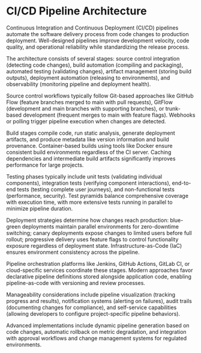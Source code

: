 # CI/CD Pipeline Architecture

Continuous Integration and Continuous Deployment (CI/CD) pipelines automate the software delivery process from code changes to production deployment. Well-designed pipelines improve development velocity, code quality, and operational reliability while standardizing the release process.

The architecture consists of several stages: source control integration (detecting code changes), build automation (compiling and packaging), automated testing (validating changes), artifact management (storing build outputs), deployment automation (releasing to environments), and observability (monitoring pipeline and deployment health).

Source control workflows typically follow Git-based approaches like GitHub Flow (feature branches merged to main with pull requests), GitFlow (development and main branches with supporting branches), or trunk-based development (frequent merges to main with feature flags). Webhooks or polling trigger pipeline execution when changes are detected.

Build stages compile code, run static analysis, generate deployment artifacts, and produce metadata like version information and build provenance. Container-based builds using tools like Docker ensure consistent build environments regardless of the CI server. Caching dependencies and intermediate build artifacts significantly improves performance for large projects.

Testing phases typically include unit tests (validating individual components), integration tests (verifying component interactions), end-to-end tests (testing complete user journeys), and non-functional tests (performance, security). Test pyramids balance comprehensive coverage with execution time, with more extensive tests running in parallel to minimize pipeline duration.

Deployment strategies determine how changes reach production: blue-green deployments maintain parallel environments for zero-downtime switching; canary deployments expose changes to limited users before full rollout; progressive delivery uses feature flags to control functionality exposure regardless of deployment state. Infrastructure-as-Code (IaC) ensures environment consistency across the pipeline.

Pipeline orchestration platforms like Jenkins, GitHub Actions, GitLab CI, or cloud-specific services coordinate these stages. Modern approaches favor declarative pipeline definitions stored alongside application code, enabling pipeline-as-code with versioning and review processes.

Manageability considerations include pipeline visualization (tracking progress and results), notification systems (alerting on failures), audit trails (documenting changes for compliance), and self-service capabilities (allowing developers to configure project-specific pipeline behaviors).

Advanced implementations include dynamic pipeline generation based on code changes, automatic rollback on metric degradation, and integration with approval workflows and change management systems for regulated environments.